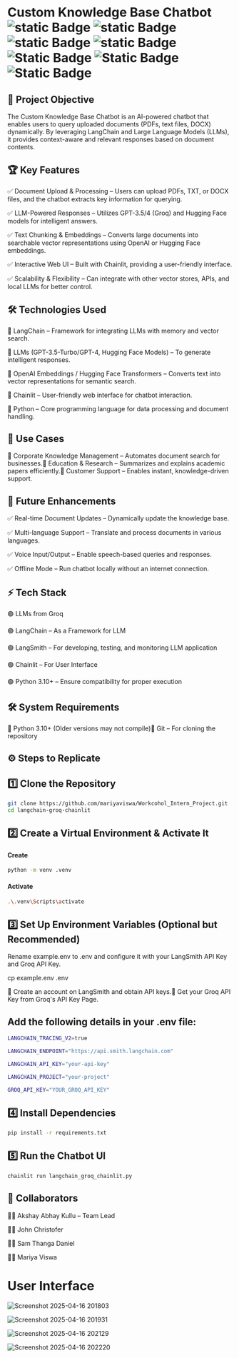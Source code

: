 # Custom Knowledge Base Chatbot ![static Badge](https://img.shields.io/badge/llm-yellow) ![static Badge](https://img.shields.io/badge/langchain-red) ![static Badge](https://img.shields.io/badge/OpenAI-white) ![static Badge](https://img.shields.io/badge/Groq-_API-blue) ![Static Badge](https://img.shields.io/badge/Chainlit-orange) ![Static Badge](https://img.shields.io/badge/Hugging_-Face-yellow) ![Static Badge](https://img.shields.io/badge/chat_-bot-greywhite)



## 🚀 Project Objective

The Custom Knowledge Base Chatbot is an AI-powered chatbot that enables users to query uploaded documents (PDFs, text files, DOCX) dynamically. By leveraging LangChain and Large Language Models (LLMs), it provides context-aware and relevant responses based on document contents.

## 🏆 Key Features

✅ Document Upload & Processing – Users can upload PDFs, TXT, or DOCX files, and the chatbot extracts key information for querying.

✅ LLM-Powered Responses – Utilizes GPT-3.5/4 (Groq) and Hugging Face models for intelligent answers.

✅ Text Chunking & Embeddings – Converts large documents into searchable vector representations using OpenAI or Hugging Face embeddings.

✅ Interactive Web UI – Built with Chainlit, providing a user-friendly interface.

✅ Scalability & Flexibility – Can integrate with other vector stores, APIs, and local LLMs for better control.

## 🛠 Technologies Used

🔹 LangChain – Framework for integrating LLMs with memory and vector search.

🔹 LLMs (GPT-3.5-Turbo/GPT-4, Hugging Face Models) – To generate intelligent responses.

🔹 OpenAI Embeddings / Hugging Face Transformers – Converts text into vector representations for semantic search.

🔹 Chainlit – User-friendly web interface for chatbot interaction.

🔹 Python – Core programming language for data processing and document handling.

## 🎯 Use Cases

🔹 Corporate Knowledge Management – Automates document search for businesses.🔹 Education & Research – Summarizes and explains academic papers efficiently.🔹 Customer Support – Enables instant, knowledge-driven support.

## 📌 Future Enhancements

✅ Real-time Document Updates – Dynamically update the knowledge base.

✅ Multi-language Support – Translate and process documents in various languages.

✅ Voice Input/Output – Enable speech-based queries and responses.

✅ Offline Mode – Run chatbot locally without an internet connection.

## ⚡ Tech Stack

🟢 LLMs from Groq

🟢 LangChain – As a Framework for LLM

🟢 LangSmith – For developing, testing, and monitoring LLM application

🟢 Chainlit – For User Interface

🟢 Python 3.10+ – Ensure compatibility for proper execution

## 🛠 System Requirements

🔹 Python 3.10+ (Older versions may not compile)🔹 Git – For cloning the repository

## ⚙️ Steps to Replicate

## 1️⃣ Clone the Repository

```bash
git clone https://github.com/mariyaviswa/Workcohol_Intern_Project.git
cd langchain-groq-chainlit
```

## 2️⃣ Create a Virtual Environment & Activate It
#### Create
```bash
python -m venv .venv
```
#### Activate
```bash
.\.venv\Scripts\activate
```

## 3️⃣ Set Up Environment Variables (Optional but Recommended)

Rename example.env to .env and configure it with your LangSmith API Key and Groq API Key.

cp example.env .env

🔹 Create an account on LangSmith and obtain API keys.🔹 Get your Groq API Key from Groq's API Key Page.

## Add the following details in your .env file:

```bash
LANGCHAIN_TRACING_V2=true

LANGCHAIN_ENDPOINT="https://api.smith.langchain.com"

LANGCHAIN_API_KEY="your-api-key"

LANGCHAIN_PROJECT="your-project"

GROQ_API_KEY="YOUR_GROQ_API_KEY"
```

## 4️⃣ Install Dependencies

```bash
pip install -r requirements.txt
```

## 5️⃣ Run the Chatbot UI

```bash
chainlit run langchain_groq_chainlit.py
```
## 👥 Collaborators

👨‍💻 Akshay Abhay Kullu – Team Lead

👨‍💻 John Christofer

👨‍💻 Sam Thanga Daniel

👨‍💻 Mariya Viswa

# User Interface

![Screenshot 2025-04-16 201803](https://github.com/user-attachments/assets/f7aa9329-d856-417a-adf5-1e13d6533808)

![Screenshot 2025-04-16 201931](https://github.com/user-attachments/assets/7de79614-45ec-424e-9d35-3873bdb8c2c3)

![Screenshot 2025-04-16 202129](https://github.com/user-attachments/assets/fdeb15d7-1b70-44ac-987d-8067a30e5333)

![Screenshot 2025-04-16 202220](https://github.com/user-attachments/assets/ab32987d-27bc-4717-970f-e7fd7641929a)



